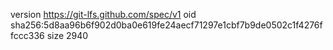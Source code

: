 version https://git-lfs.github.com/spec/v1
oid sha256:5d8aa96b6f902d0ba0e619fe24aecf71297e1cbf7b9de0502c1f4276ffccc336
size 2940
